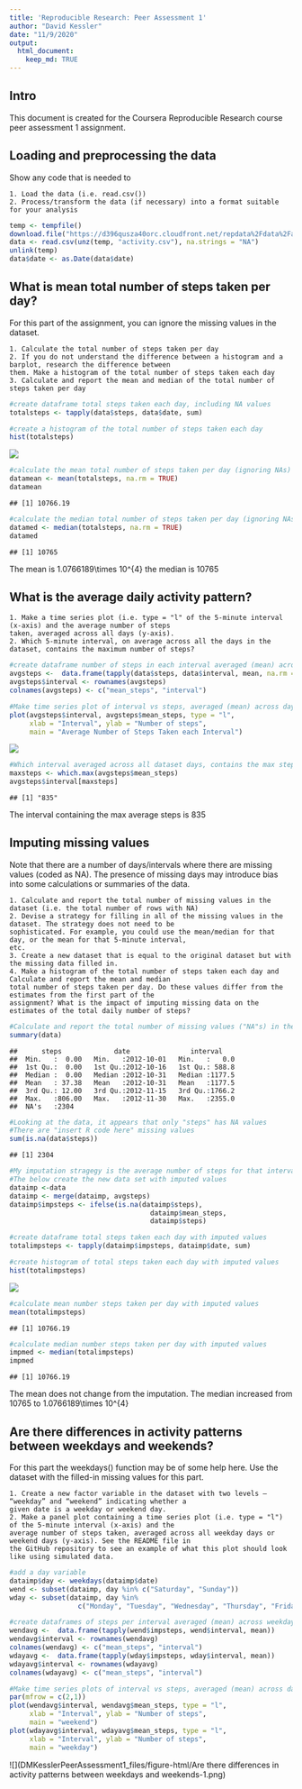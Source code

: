 ```yaml
---
title: 'Reproducible Research: Peer Assessment 1'
author: "David Kessler"
date: "11/9/2020"
output:
  html_document:
    keep_md: TRUE
---
```


## Intro

This document is created for the Coursera Reproducible Research course peer assessment 1 assignment.

## Loading and preprocessing the data

Show any code that is needed to

    1. Load the data (i.e. read.csv())
    2. Process/transform the data (if necessary) into a format suitable for your analysis


```r
temp <- tempfile()
download.file("https://d396qusza40orc.cloudfront.net/repdata%2Fdata%2Factivity.zip",temp)
data <- read.csv(unz(temp, "activity.csv"), na.strings = "NA")
unlink(temp)
data$date <- as.Date(data$date)
```

## What is mean total number of steps taken per day?

For this part of the assignment, you can ignore the missing values in the dataset.

    1. Calculate the total number of steps taken per day
    2. If you do not understand the difference between a histogram and a barplot, research the difference between
    them. Make a histogram of the total number of steps taken each day
    3. Calculate and report the mean and median of the total number of steps taken per day


```r
#create dataframe total steps taken each day, including NA values
totalsteps <- tapply(data$steps, data$date, sum)

#create a histogram of the total number of steps taken each day
hist(totalsteps)
```

![](DMKesslerPeerAssessment1_files/figure-html/mean_total_number_of_steps_taken_per_day-1.png)<!-- -->

```r
#calculate the mean total number of steps taken per day (ignoring NAs)
datamean <- mean(totalsteps, na.rm = TRUE)
datamean
```

```
## [1] 10766.19
```

```r
#calculate the median total number of steps taken per day (ignoring NAs)
datamed <- median(totalsteps, na.rm = TRUE)
datamed
```

```
## [1] 10765
```
The mean is 1.0766189\times 10^{4} the median is 10765

## What is the average daily activity pattern?
    1. Make a time series plot (i.e. type = "l" of the 5-minute interval (x-axis) and the average number of steps 
    taken, averaged across all days (y-axis).
    2. Which 5-minute interval, on average across all the days in the dataset, contains the maximum number of steps?
    

```r
#create dataframe number of steps in each interval averaged (mean) across days
avgsteps <-  data.frame(tapply(data$steps, data$interval, mean, na.rm = TRUE))
avgsteps$interval <- rownames(avgsteps)
colnames(avgsteps) <- c("mean_steps", "interval")

#Make time series plot of interval vs steps, averaged (mean) across days
plot(avgsteps$interval, avgsteps$mean_steps, type = "l",
     xlab = "Interval", ylab = "Number of steps",
     main = "Average Number of Steps Taken each Interval")
```

![](DMKesslerPeerAssessment1_files/figure-html/What_is_the_average_daily_activity_pattern-1.png)<!-- -->

```r
#Which interval averaged across all dataset days, contains the max steps?
maxsteps <- which.max(avgsteps$mean_steps)
avgsteps$interval[maxsteps]
```

```
## [1] "835"
```
The interval containing the max average steps is 835

## Imputing missing values
Note that there are a number of days/intervals where there are missing values (coded as NA). The presence of missing 
days may introduce bias into some calculations or summaries of the data.

    1. Calculate and report the total number of missing values in the dataset (i.e. the total number of rows with NA)
    2. Devise a strategy for filling in all of the missing values in the dataset. The strategy does not need to be 
    sophisticated. For example, you could use the mean/median for that day, or the mean for that 5-minute interval, 
    etc.
    3. Create a new dataset that is equal to the original dataset but with the missing data filled in.
    4. Make a histogram of the total number of steps taken each day and Calculate and report the mean and median 
    total number of steps taken per day. Do these values differ from the estimates from the first part of the 
    assignment? What is the impact of imputing missing data on the estimates of the total daily number of steps?


```r
#Calculate and report the total number of missing values ("NA"s) in the dataset
summary(data)
```

```
##      steps             date               interval     
##  Min.   :  0.00   Min.   :2012-10-01   Min.   :   0.0  
##  1st Qu.:  0.00   1st Qu.:2012-10-16   1st Qu.: 588.8  
##  Median :  0.00   Median :2012-10-31   Median :1177.5  
##  Mean   : 37.38   Mean   :2012-10-31   Mean   :1177.5  
##  3rd Qu.: 12.00   3rd Qu.:2012-11-15   3rd Qu.:1766.2  
##  Max.   :806.00   Max.   :2012-11-30   Max.   :2355.0  
##  NA's   :2304
```

```r
#Looking at the data, it appears that only "steps" has NA values
#There are "insert R code here" missing values
sum(is.na(data$steps))
```

```
## [1] 2304
```

```r
#My imputation stragegy is the average number of steps for that interval
#The below create the new data set with imputed values
dataimp <-data
dataimp <- merge(dataimp, avgsteps) 
dataimp$impsteps <- ifelse(is.na(dataimp$steps),
                                   dataimp$mean_steps,
                                   dataimp$steps)

#create dataframe total steps taken each day with imputed values
totalimpsteps <- tapply(dataimp$impsteps, dataimp$date, sum)

#create histogram of total steps taken each day with imputed values
hist(totalimpsteps)
```

![](DMKesslerPeerAssessment1_files/figure-html/Imputing_missing_values-1.png)<!-- -->

```r
#calculate mean number steps taken per day with imputed values
mean(totalimpsteps)
```

```
## [1] 10766.19
```

```r
#calculate median number steps taken per day with imputed values
impmed <- median(totalimpsteps)
impmed
```

```
## [1] 10766.19
```
The mean does not change from the imputation.
The median increased from 10765 to 1.0766189\times 10^{4}

## Are there differences in activity patterns between weekdays and weekends?
For this part the weekdays() function may be of some help here. Use the dataset with the filled-in missing values for
this part.

    1. Create a new factor variable in the dataset with two levels – “weekday” and “weekend” indicating whether a 
    given date is a weekday or weekend day.
    2. Make a panel plot containing a time series plot (i.e. type = "l") of the 5-minute interval (x-axis) and the 
    average number of steps taken, averaged across all weekday days or weekend days (y-axis). See the README file in
    the GitHub repository to see an example of what this plot should look like using simulated data.

```r
#add a day variable
dataimp$day <- weekdays(dataimp$date)
wend <- subset(dataimp, day %in% c("Saturday", "Sunday"))
wday <- subset(dataimp, day %in% 
                 c("Monday", "Tuesday", "Wednesday", "Thursday", "Friday"))

#create dataframes of steps per interval averaged (mean) across weekdays/ends
wendavg <-  data.frame(tapply(wend$impsteps, wend$interval, mean))
wendavg$interval <- rownames(wendavg)
colnames(wendavg) <- c("mean_steps", "interval")
wdayavg <-  data.frame(tapply(wday$impsteps, wday$interval, mean))
wdayavg$interval <- rownames(wdayavg)
colnames(wdayavg) <- c("mean_steps", "interval")

#Make time series plots of interval vs steps, averaged (mean) across days
par(mfrow = c(2,1))
plot(wendavg$interval, wendavg$mean_steps, type = "l",
     xlab = "Interval", ylab = "Number of steps",
     main = "weekend")
plot(wdayavg$interval, wdayavg$mean_steps, type = "l",
     xlab = "Interval", ylab = "Number of steps",
     main = "weekday")
```

![](DMKesslerPeerAssessment1_files/figure-html/Are there differences in activity patterns between weekdays and weekends-1.png)<!-- -->
